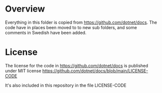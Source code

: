 # Overview

Everything in this folder is copied from https://github.com/dotnet/docs.
The code have in places been moved to to new sub folders, and some comments in Swedish have been added.

# License

The license for the code in https://github.com/dotnet/docs is published under MIT license https://github.com/dotnet/docs/blob/main/LICENSE-CODE

It's also included in this repository in the file LICENSE-CODE